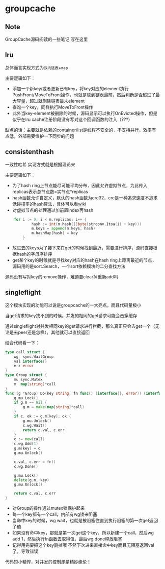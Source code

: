 # groupcache

## Note

GroupCache源码阅读的一些笔记 写在这里

## lru

总体而言实现方式为`双向链表`+`map`

主要逻辑如下：

- 添加一个新key/或者更新已有key，将key对应的element执行PushFront/MoveToFront操作，也就是放到链表最前，然后判断是否超过了最大容量，超过就删除链表最末element
- 查询一个key，同样执行MoveToFront操作
- 此外当key-element被删除的时候，源码显示可以执行OnEvicted操作，但是似乎在lru cache注册阶段没有写对这个回调函数的注入（???）

缺点的话：主要就是依赖的container/list是线程不安全的，不支持并行，效率有点低，外部需要维护一下同步的问题

## consistenthash

一致性哈希 实现方式就是根据理论来

主要逻辑如下：

- 为了hash ring上节点能尽可能平均分布，因此允许虚拟节点，为此传入replicas表示总节点数=实节点*replicas
- hash函数允许自定义，默认的hash函数为crc32，crc是一种追求速度不追求低碰撞率的hash算法，具体可以看[wiki](https://en.wikipedia.org/wiki/Cyclic_redundancy_check)
- 对虚拟节点的处理通过加前置index再hash

```go
    for i := 0; i < m.replicas; i++ {
			hash := int(m.hash([]byte(strconv.Itoa(i) + key)))
			m.keys = append(m.keys, hash)
			m.hashMap[hash] = key
		}
```

- 放进去的keys为了接下来在get的时候找到最近，需要进行排序，源码直接根据hash的字母序排序
- get某个key的时候就是寻找key对应的hash在hash ring上距离最近的节点，源码用的是sort.Search，一个sort依赖模块的二分查找方法

源码没有写对key的remove操作，难道要clear掉重新add吗

## singleflight

这个模块实现的功能可以说是groupcache的一大亮点，而且代码量极小

当get请求的key找不到的时候，并发的相同的get请求可能会击穿缓存

通过singleflight对并发相同key的get请求进行拦截，那么真正只会去get一个（无论是去peer还是怎样），其他就可以直接返回

结合代码看一下：
```go
type call struct {
	wg  sync.WaitGroup
	val interface{}
	err error
}
type Group struct {
	mu sync.Mutex       
	m  map[string]*call 
}
func (g *Group) Do(key string, fn func() (interface{}, error)) (interface{}, error) {
	g.mu.Lock()
	if g.m == nil {
		g.m = make(map[string]*call)
	}
	if c, ok := g.m[key]; ok {
		g.mu.Unlock()
		c.wg.Wait()
		return c.val, c.err
	}
	c := new(call)
	c.wg.Add(1)
	g.m[key] = c
	g.mu.Unlock()

	c.val, c.err = fn()
	c.wg.Done()

	g.mu.Lock()
	delete(g.m, key)
	g.mu.Unlock()

	return c.val, c.err
}
```
- 对Group的操作通过mutex锁保护起来
- 每一个key都有一个call，内部有wg锁来阻塞
- 当命中key的时候，wg wait，也就是被阻塞住直到执行阻塞的第一次get返回了值
- 如果没有命中key，那就是第一次get这个key，所以新建一个call，然后wg add 1，然后执行fn函数去取得值，最后wg done释放阻塞
- 记得用完要把这个key删掉哦 不然下次进来直接命中key而且无阻塞返回val了，导致错误

代码短小精悍，对并发的控制却是精妙绝伦！




